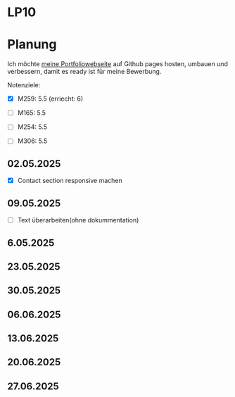 # LP10


# Planung
Ich möchte [meine Portfoliowebseite](https://github.com/B1zy/PortfolioWebseiteReact) auf Github pages hosten, umbauen und verbessern, damit es ready ist für meine Bewerbung.

Notenziele:  
- [x] M259: 5.5 (erriecht: 6)
- [ ] M165: 5.5 
- [ ] M254: 5.5
- [ ] M306: 5.5


## 02.05.2025	
- [x] Contact section responsive machen
## 09.05.2025	
- [ ] Text überarbeiten(ohne dokummentation)
## 6.05.2025	

## 23.05.2025	

## 30.05.2025	

## 06.06.2025	

## 13.06.2025	

## 20.06.2025	

## 27.06.2025
